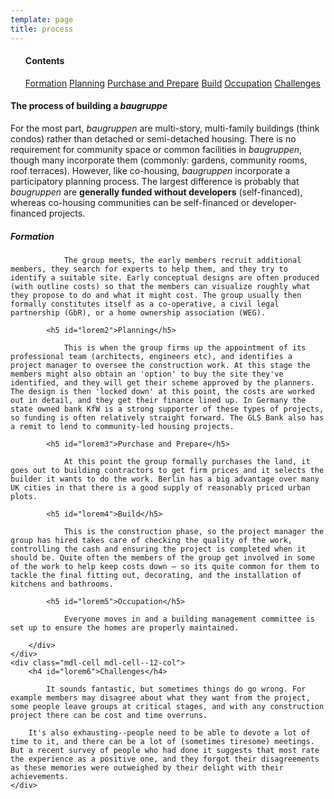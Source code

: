 ```yaml
---
template: page
title: process
---
```


<section class="section--center mdl-grid mdl-grid--no-spacing mdl-shadow--2dp">
	<div class="mdl-grid mdl-grid--no-spacing mdl-cell mdl-cell--12-col">
		<ul class="mdl-card toc mdl-cell mdl-cell--3-col">
			<h4>Contents</h4>
			<a href="#lorem1">Formation</a>
			<a href="#lorem2">Planning</a>
			<a href="#lorem3">Purchase and Prepare</a>
			<a href="#lorem4">Build</a>
			<a href="#lorem5">Occupation</a>
			<a href="#lorem6">Challenges</a>
		</ul>
		<div class="mdl-card mdl-cell mdl-cell--9-col">
			<div class="mdl-card__supporting-text">
				<h4>The process of building a <i>baugruppe</i></h4>
				For the most part, <i>baugruppen</i> are multi-story, multi-family buildings (think condos) rather than detached or semi-detached housing. There is no requirement for community space or common facilities in <i>baugruppen</i>, though many incorporate them (commonly: gardens, community rooms, roof terraces). However, like co-housing, <i>baugruppen</i> incorporate a participatory planning process. The largest difference is probably that <i>baugruppen</i> are <b>generally funded without developers</b> (self-financed), whereas co-housing communities can be self-financed or developer-financed projects.
			</div>
		</div>
	</div>
</section>
<section class="section--center mdl-grid mdl-grid--no-spacing mdl-shadow--2dp">
	<div class="mdl-card mdl-grid mdl-cell mdl-cell--12-col">
		<div class="mdl-cell mdl-cell--12-col">
			<h5 id="lorem1">Formation</h5>

				The group meets, the early members recruit additional members, they search for experts to help them, and they try to identify a suitable site. Early conceptual designs are often produced (with outline costs) so that the members can visualize roughly what they propose to do and what it might cost. The group usually then formally constitutes itself as a co-operative, a civil legal partnership (GbR), or a home ownership association (WEG).

			<h5 id="lorem2">Planning</h5>

				This is when the group firms up the appointment of its professional team (architects, engineers etc), and identifies a project manager to oversee the construction work. At this stage the members might also obtain an 'option' to buy the site they've identified, and they will get their scheme approved by the planners. The design is then 'locked down' at this point, the costs are worked out in detail, and they get their finance lined up. In Germany the state owned bank KfW is a strong supporter of these types of projects, so funding is often relatively straight forward. The GLS Bank also has a remit to lend to community-led housing projects.

			<h5 id="lorem3">Purchase and Prepare</h5>

				At this point the group formally purchases the land, it goes out to building contractors to get firm prices and it selects the builder it wants to do the work. Berlin has a big advantage over many UK cities in that there is a good supply of reasonably priced urban plots.

			<h5 id="lorem4">Build</h5>

				This is the construction phase, so the project manager the group has hired takes care of checking the quality of the work, controlling the cash and ensuring the project is completed when it should be. Quite often the members of the group get involved in some of the work to help keep costs down – so its quite common for them to tackle the final fitting out, decorating, and the installation of kitchens and bathrooms.

			<h5 id="lorem5">Occupation</h5>

				Everyone moves in and a building management committee is set up to ensure the homes are properly maintained.

		</div>
	</div>
	<div class="mdl-cell mdl-cell--12-col">
		<h4 id="lorem6">Challenges</h4>

			It sounds fantastic, but sometimes things do go wrong. For example members may disagree about what they want from the project, some people leave groups at critical stages, and with any construction project there can be cost and time overruns.

		It's also exhausting--people need to be able to devote a lot of time to it, and there can be a lot of (sometimes tiresome) meetings. But a recent survey of people who had done it suggests that most rate the experience as a positive one, and they forgot their disagreements as these memories were outweighed by their delight with their achievements.
	</div>
</section>
